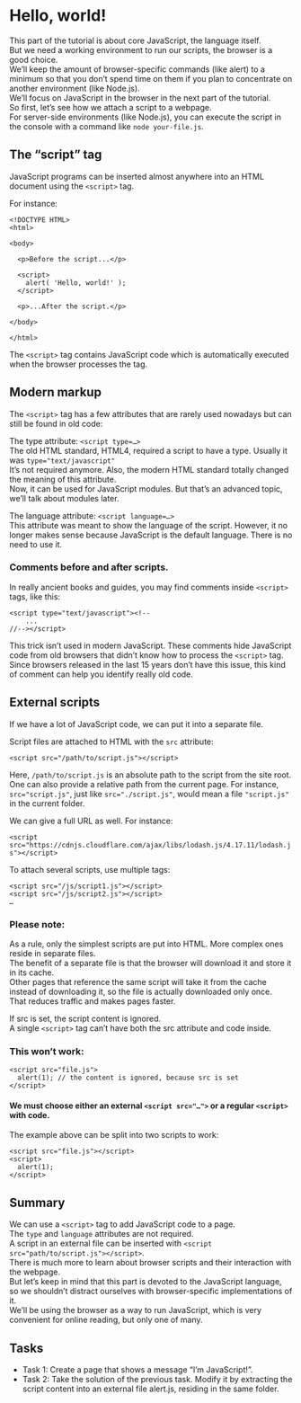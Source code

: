 # Hello, world!

This part of the tutorial is about core JavaScript, the language itself.<br>
But we need a working environment to run our scripts, the browser is a good choice. <br>
We’ll keep the amount of browser-specific commands (like alert) to a minimum so that you don’t spend time on them if you plan to concentrate on another environment (like Node.js). <br>
We’ll focus on JavaScript in the browser in the next part of the tutorial. <br>
So first, let’s see how we attach a script to a webpage. <br>
For server-side environments (like Node.js), you can execute the script in the console with a command like ```node your-file.js```.

## The “script” tag

JavaScript programs can be inserted almost anywhere into an HTML document using the ```<script>``` tag.

For instance:

```
<!DOCTYPE HTML>
<html>

<body>

  <p>Before the script...</p>

  <script>
    alert( 'Hello, world!' );
  </script>

  <p>...After the script.</p>

</body>

</html>
```

The ```<script>``` tag contains JavaScript code which is automatically executed when the browser processes the tag.

## Modern markup

The ```<script>``` tag has a few attributes that are rarely used nowadays but can still be found in old code:

The type attribute: ```<script type=…>``` <br>
The old HTML standard, HTML4, required a script to have a type. Usually it was ```type="text/javascript"``` <br>
It’s not required anymore. Also, the modern HTML standard totally changed the meaning of this attribute. <br>
Now, it can be used for JavaScript modules. But that’s an advanced topic, we’ll talk about modules later.

The language attribute: ```<script language=…>``` <br>
This attribute was meant to show the language of the script. However, it no longer makes sense because JavaScript is the default language. There is no need to use it.

### Comments before and after scripts.
In really ancient books and guides, you may find comments inside ```<script>``` tags, like this:

```
<script type="text/javascript"><!--
    ...
//--></script>
```

This trick isn’t used in modern JavaScript. These comments hide JavaScript code from old browsers that didn’t know how to process the ```<script>``` tag. <br>
Since browsers released in the last 15 years don’t have this issue, this kind of comment can help you identify really old code.

## External scripts

If we have a lot of JavaScript code, we can put it into a separate file.

Script files are attached to HTML with the `src` attribute:

`<script src="/path/to/script.js"></script>`

Here, `/path/to/script.js` is an absolute path to the script from the site root. One can also provide a relative path from the current page. For instance, `src="script.js"`, just like `src="./script.js"`, would mean a file `"script.js"` in the current folder.

We can give a full URL as well. For instance:

`<script src="https://cdnjs.cloudflare.com/ajax/libs/lodash.js/4.17.11/lodash.js"></script>`

To attach several scripts, use multiple tags:

```
<script src="/js/script1.js"></script>
<script src="/js/script2.js"></script>
…
```

### Please note:

As a rule, only the simplest scripts are put into HTML. More complex ones reside in separate files. <br>
The benefit of a separate file is that the browser will download it and store it in its cache. <br>
Other pages that reference the same script will take it from the cache instead of downloading it, so the file is actually downloaded only once. <br>
That reduces traffic and makes pages faster.

If src is set, the script content is ignored. <br>
A single `<script>` tag can’t have both the src attribute and code inside.

### This won’t work:

```
<script src="file.js">
  alert(1); // the content is ignored, because src is set
</script>
```

#### We must choose either an external ```<script src="…">``` or a regular ```<script>``` with code.

The example above can be split into two scripts to work:

```
<script src="file.js"></script>
<script>
  alert(1);
</script>
```

## Summary

We can use a ```<script>``` tag to add JavaScript code to a page. <br>
The `type` and `language` attributes are not required. <br>
A script in an external file can be inserted with `<script src="path/to/script.js"></script>`. <br>
There is much more to learn about browser scripts and their interaction with the webpage. <br>
But let’s keep in mind that this part is devoted to the JavaScript language, so we shouldn’t distract ourselves with browser-specific implementations of it. <br>
We’ll be using the browser as a way to run JavaScript, which is very convenient for online reading, but only one of many.

## Tasks

- Task 1: Create a page that shows a message “I’m JavaScript!”.
- Task 2: Take the solution of the previous task. Modify it by extracting the script content into an external file alert.js, residing in the same folder.